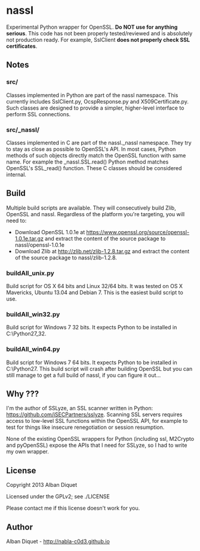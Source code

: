 nassl
=====

Experimental Python wrapper for OpenSSL. **Do NOT use for anything serious**.
This code has not been properly tested/reviewed and is absolutely not
production ready. For example, SslClient **does not properly check SSL
certificates**.


Notes
-----

### src/

Classes implemented in Python are part of the nassl namespace. This currently
includes SslClient.py, OcspResponse.py and X509Certificate.py. Such classes
are designed to provide a simpler, higher-level interface to perform SSL
connections.


### src/_nassl/

Classes implemented in C are part of the nassl.\_nassl namespace. They try to
stay as close as possible to OpenSSL's API. In most cases, Python methods of
such objects directly match the OpenSSL function with same name. For example
the \_nassl.SSL.read() Python method matches OpenSSL's SSL\_read() function.
These C classes should be considered internal.


Build
-----

Multiple build scripts are available. They will consecutively build Zlib,
OpenSSL and nassl. Regardless of the platform you're targeting, you will need to:
* Download OpenSSL 1.0.1e at
https://www.openssl.org/source/openssl-1.0.1e.tar.gz and extract the content of
the source package to nassl/openssl-1.0.1e
* Download Zlib at http://zlib.net/zlib-1.2.8.tar.gz and extract the content
of the source package to nassl/zlib-1.2.8.

### buildAll_unix.py

Build script for OS X 64 bits and Linux 32/64 bits. It was tested on OS X
Mavericks, Ubuntu 13.04 and Debian 7. This is the easiest build script to use.


### buildAll_win32.py

Build script for Windows 7 32 bits. It expects Python to be installed in
C:\Python27_32.


### buildAll_win64.py

Build script for Windows 7 64 bits. It expects Python to be installed in
C:\Python27. This build script will crash after building OpenSSL but you can
still manage to get a full build of nassl, if you can figure it out...


Why ???
-------

I'm the author of SSLyze, an SSL scanner written in Python:
https://github.com/iSECPartners/sslyze. Scanning SSL servers requires access
to low-level SSL functions within the OpenSSL API, for example to test for
things like insecure renegotiation or session resumption.

None of the existing OpenSSL wrappers for Python (including ssl, M2Crypto and
pyOpenSSL) expose the APIs that I need for SSLyze, so I had to write my own
wrapper.


License
-------

Copyright 2013 Alban Diquet

Licensed under the GPLv2; see ./LICENSE

Please contact me if this license doesn't work for you.


Author
------

Alban Diquet - http://nabla-c0d3.github.io
